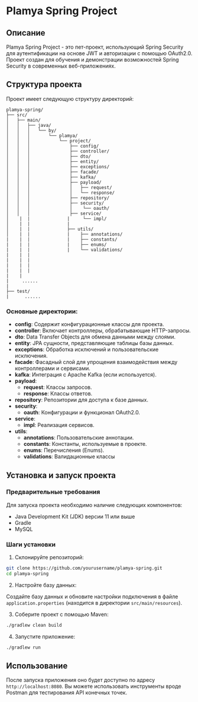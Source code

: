 # Plamya Spring Project

## Описание

Plamya Spring Project - это пет-проект, использующий Spring Security для аутентификации на основе JWT и авторизации с помощью OAuth2.0. Проект создан для обучения и демонстрации возможностей Spring Security в современных веб-приложениях.

## Структура проекта

Проект имеет следующую структуру директорий:

```
plamya-spring/
├── src/
│   ├── main/
│   │   ├── java/
│   │   │   └── by/
│   │   │       └── plamya/
│   │   │           └── project/
│   │   │               ├── config/
│   │   │               ├── controller/
│   │   │               ├── dto/
│   │   │               ├── entity/
│   │   │               ├── exceptions/
│   │   │               ├── facade/
│   │   │               ├── kafka/
│   │   │               ├── payload/
│   │   │               │   ├── request/
│   │   │               │   └── response/
│   │   │               ├── repository/
│   │   │               ├── security/
│   │   │               │    └── oauth/
│   │   │               ├── service/
│    |  |              |     └── impl/
│    |  |              |
│    |  |              ├── utils/
│    |  |              |    ├── annotations/
|    |  |              |    ├── constants/ 
|    |  |              |    ├── enums/ 
|    |  |              |    └── validations/ 
|    |  |
|    |  |
|    |  |
|    |  |
|    |
|     ......
|
├── test/
|      ......
```

### Основные директории:

- **config**: Содержит конфигурационные классы для проекта.
- **controller**: Включает контроллеры, обрабатывающие HTTP-запросы.
- **dto**: Data Transfer Objects для обмена данными между слоями.
- **entity**: JPA сущности, представляющие таблицы базы данных.
- **exceptions**: Обработка исключений и пользовательские исключения.
- **facade**: Фасадный слой для упрощения взаимодействия между контроллерами и сервисами.
- **kafka**: Интеграция с Apache Kafka (если используется).
- **payload**:
  - **request**: Классы запросов.
  - **response**: Классы ответов.
- **repository**: Репозитории для доступа к базе данных.
- **security**:
  - **oauth**: Конфигурации и функционал OAuth2.0.
- **service**:
  - **impl**: Реализация сервисов.
- **utils**:
  - **annotations**: Пользовательские аннотации.
  - **constants**: Константы, используемые в проекте.
  - **enums**: Перечисления (Enums).
  - **validations**: Валидационные классы

## Установка и запуск проекта

### Предварительные требования

Для запуска проекта необходимо наличие следующих компонентов:

- Java Development Kit (JDK) версии 11 или выше
- Gradle
- MySQL
  
### Шаги установки

1. Склонируйте репозиторий:
   
```sh
git clone https://github.com/yourusername/plamya-spring.git
cd plamya-spring
```

2. Настройте базу данных:

Создайте базу данных и обновите настройки подключения в файле `application.properties` (находится в директории `src/main/resources`).

3. Соберите проект с помощью Maven:

```sh
./gradlew clean build
```

4. Запустите приложение:

```sh
./gradlew run
```

## Использование

После запуска приложения оно будет доступно по адресу `http://localhost:8080`. Вы можете использовать инструменты вроде Postman для тестирования API конечных точек.